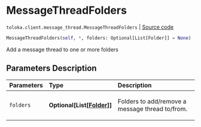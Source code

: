 # MessageThreadFolders
`toloka.client.message_thread.MessageThreadFolders` | [Source code](https://github.com/Toloka/toloka-kit/blob/v1.1.1/src/client/message_thread.py#L161)

```python
MessageThreadFolders(self, *, folders: Optional[List[Folder]] = None)
```

Add a message thread to one or more folders

## Parameters Description

| Parameters | Type | Description |
| :----------| :----| :-----------|
`folders`|**Optional\[List\[[Folder](toloka.client.message_thread.Folder.md)\]\]**|<p>Folders to add/remove a message thread to/from.</p>

